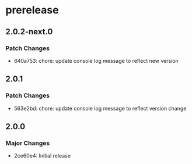 # prerelease

## 2.0.2-next.0

### Patch Changes

- 640a753: chore: update console log message to reflect new version

## 2.0.1

### Patch Changes

- 563e2bd: chore: update console log message to reflect version change

## 2.0.0

### Major Changes

- 2ce60e4: Initial release
